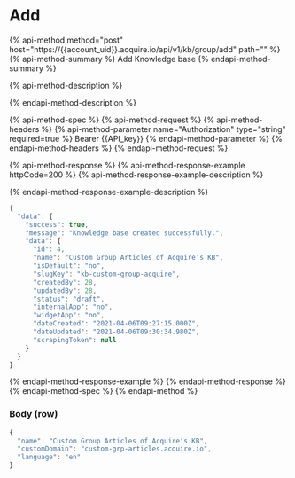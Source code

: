 # Add

{% api-method method="post" host="https://{{account\_uid}}.acquire.io/api/v1/kb/group/add" path="" %}
{% api-method-summary %}
Add Knowledge base
{% endapi-method-summary %}

{% api-method-description %}

{% endapi-method-description %}

{% api-method-spec %}
{% api-method-request %}
{% api-method-headers %}
{% api-method-parameter name="Authorization" type="string" required=true %}
Bearer {{API\_key}}
{% endapi-method-parameter %}
{% endapi-method-headers %}
{% endapi-method-request %}

{% api-method-response %}
{% api-method-response-example httpCode=200 %}
{% api-method-response-example-description %}

{% endapi-method-response-example-description %}

```javascript
{
  "data": {
    "success": true,
    "message": "Knowledge base created successfully.",
    "data": {
      "id": 4,
      "name": "Custom Group Articles of Acquire's KB",
      "isDefault": "no",
      "slugKey": "kb-custom-group-acquire",
      "createdBy": 28,
      "updatedBy": 28,
      "status": "draft",
      "internalApp": "no",
      "widgetApp": "no",
      "dateCreated": "2021-04-06T09:27:15.000Z",
      "dateUpdated": "2021-04-06T09:30:34.980Z",
      "scrapingToken": null
    }
  }
}
```
{% endapi-method-response-example %}
{% endapi-method-response %}
{% endapi-method-spec %}
{% endapi-method %}

### Body \(row\)

```javascript
{
  "name": "Custom Group Articles of Acquire's KB",
  "customDomain": "custom-grp-articles.acquire.io",
  "language": "en"
}
```



